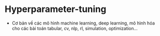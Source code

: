# Hyperparameter-tuning
- Cơ bản về các mô hình machine learning, deep learning, mô hình hóa cho các bài toán tabular, cv, nlp, rl, simulation, optimization...